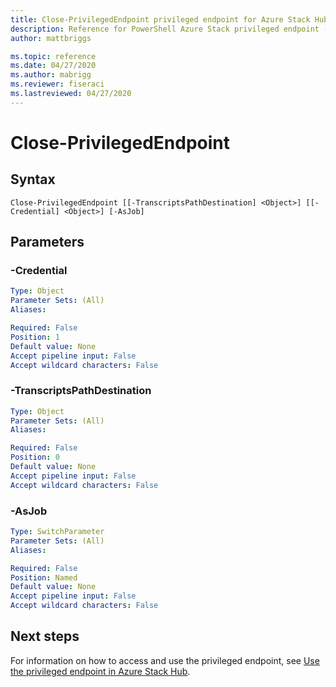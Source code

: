 ```yaml
---
title: Close-PrivilegedEndpoint privileged endpoint for Azure Stack Hub
description: Reference for PowerShell Azure Stack privileged endpoint - Close-PrivilegedEndpoint
author: mattbriggs

ms.topic: reference
ms.date: 04/27/2020
ms.author: mabrigg
ms.reviewer: fiseraci
ms.lastreviewed: 04/27/2020
---
```


# Close-PrivilegedEndpoint

## Syntax

```
Close-PrivilegedEndpoint [[-TranscriptsPathDestination] <Object>] [[-Credential] <Object>] [-AsJob]
```

## Parameters

### -Credential


```yaml
Type: Object
Parameter Sets: (All)
Aliases:

Required: False
Position: 1
Default value: None
Accept pipeline input: False
Accept wildcard characters: False
```

### -TranscriptsPathDestination
 

```yaml
Type: Object
Parameter Sets: (All)
Aliases:

Required: False
Position: 0
Default value: None
Accept pipeline input: False
Accept wildcard characters: False
```

### -AsJob


```yaml
Type: SwitchParameter
Parameter Sets: (All)
Aliases:

Required: False
Position: Named
Default value: None
Accept pipeline input: False
Accept wildcard characters: False
```

## Next steps

For information on how to access and use the privileged endpoint, see [Use the privileged endpoint in Azure Stack Hub](../../operator/azure-stack-privileged-endpoint.md).
